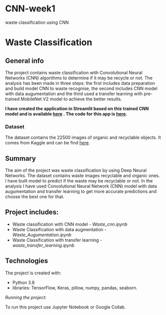 # CNN-week1
waste classification using CNN 
# Waste Classification

## General info
The project contains waste classification with Convolutional Neural Networks (CNN) algorithms to determine if it may be recycle or not. The analysis has been made in three steps: the first includes data preparation and build model CNN to waste recognise, the second includes CNN model with data augumentation and the third used a transfer learning with pre-trained MobileNet V2 model  to achieve the better results.

**I have created the application in Streamlit based on this trained CNN model and is available [here](https://share.streamlit.io/aniass/waste-app/main/waste.py) . The code for this app is [here](https://github.com/aniass/Waste-app).**

### Dataset
The dataset contains the 22500 images of organic and recyclable objects. It comes from Kaggle and can be find [here](https://www.kaggle.com/techsash/waste-classification-data).

## Summary
The aim of the project was waste classification by using Deep Neural Networks. The dataset contains waste images recyclable and organic ones. I have built model to predict if the waste may be recyclable or not. In the analysis I have used Convolutional Neural Network (CNN) model with data augumentation and transfer learning to get more accurate predictions and choose the best one for that.

## Project includes:

* Waste classification with CNN model - *Waste_cnn.ipynb*
* Waste Classification with data augmentation - *Waste_Augumentation.ipynb*
* Waste Classification with transfer learning - *waste_transfer_learning.ipynb*
 
## Technologies

The project is created with:
* Python 3.8
* libraries: TensorFlow, Keras, pillow, numpy, pandas, seaborn.

*Running the project:*

To run this project use Jupyter Notebook or Google Collab.
